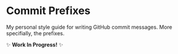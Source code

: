 # Commit Prefixes

My personal style guide for writing GitHub commit messages. More specifially, the prefixes.

✨ **Work In Progress!** ✨
